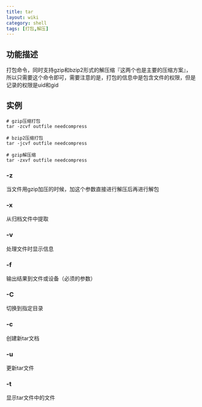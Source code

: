 ```yaml
---
title: tar
layout: wiki
category: shell
tags: [打包,解压]
---
```


## 功能描述

打包命令，同时支持gzip和bzip2形式的解压缩『这两个也是主要的压缩方案』，所以只需要这个命令即可，需要注意的是，打包的信息中是包含文件的权限，但是记录的权限是uid和gid

## 实例

~~~
# gzip压缩打包
tar -zcvf outfile needcompress

# bzip2压缩打包
tar -jcvf outfile needcompress

# gzip解压缩
tar -zxvf outfile needcompress
~~~

### -z

当文件用gzip加压的时候，加这个参数直接进行解压后再进行解包

### -x

从归档文件中提取

### -v

处理文件时显示信息

### -f

输出结果到文件或设备（必须的参数）

### -C

切换到指定目录

### -c

创建新tar文档

### -u

更新tar文件

### -t

显示tar文件中的文件
